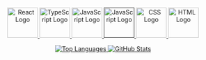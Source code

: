 
<!-- Logos side by side -->
<p align="center">
  <a href="https://reactjs.org/">
    <img src="https://media1.giphy.com/media/eNAsjO55tPbgaor7ma/giphy.gif?cid=6c09b952o96qeu4my4fss8en2gqi0izi16ep4uvria6l9rq0&ep=v1_stickers_related&rid=giphy.gif&ct=s" alt="React Logo" width="70">
  </a>

  <a href="https://www.typescriptlang.org/">
    <img src="https://github.com/SamuelKodehode/SamuelKodehode/assets/153206324/1774f8e8-fc39-4835-b62e-79b0f66edcb1" alt="TypeScript Logo" width="70">
  </a>



  <a href="https://developer.mozilla.org/en-US/docs/Web/JavaScript">
    <img src="https://media1.giphy.com/media/ln7z2eWriiQAllfVcn/giphy.gif?cid=6c09b9524fk7zbl2s5lwobwsc57a5i8nl9qr4u8d8qrjw751&ep=v1_stickers_related&rid=giphy.gif&ct=s" alt="JavaScript Logo" width="70">
  </a>
  
  <a href="">
    <img src="https://camo.githubusercontent.com/778714951cd9b5d78e576f2148df29a73a2f84cddad602518eca234511a8fa25/68747470733a2f2f6d69722d73332d63646e2d63662e626568616e63652e6e65742f70726f6a6563745f6d6f64756c65732f6d61785f313230302f36323263613035323037313736312e353930333465373461626233362e676966" alt="JavaScript Logo" width="70">
  </a>

  <a href="https://developer.mozilla.org/en-US/docs/Web/CSS">
    <img src="https://media0.giphy.com/media/fsEaZldNC8A1PJ3mwp/giphy.gif?cid=6c09b9521w26pm94fggiqqj5y75o7vi4uguuyskiw88ntiye&ep=v1_stickers_related&rid=giphy.gif&ct=s" alt="CSS Logo" width="70">
  </a>

  <a href="https://developer.mozilla.org/en-US/docs/Web/HTML">
    <img src="https://media4.giphy.com/media/XAxylRMCdpbEWUAvr8/giphy.gif?cid=ecf05e471ddsm19g1balugjgnb4bumesqfofeydnmnuxdk0y&ep=v1_gifs_related&rid=giphy.gif&ct=s" alt="HTML Logo" width="70">
  </a>
</p>

<!-- GitHub Stats -->
<p align="center">
  <a href="https://github.com/anuraghazra/github-readme-stats">
    <img src="https://github-readme-stats.vercel.app/api/top-langs/?username=SamuelKodehode&layout=compact&show_icons=true&theme=dark&hide=html,css" alt="Top Languages">
  </a>
    <a href="https://github.com/anuraghazra/github-readme-stats">
    <img src="https://github-readme-stats.vercel.app/api?username=SamuelKodehode&show_icons=true&theme=dark" alt="GitHub Stats">

</p>

<p align="center">

<p/>
